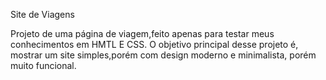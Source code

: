 Site de Viagens

Projeto de uma página de viagem,feito apenas para testar meus conhecimentos em HMTL E CSS. O objetivo principal desse projeto é, 
mostrar um site simples,porém com design moderno e minimalista, porém muito funcional.